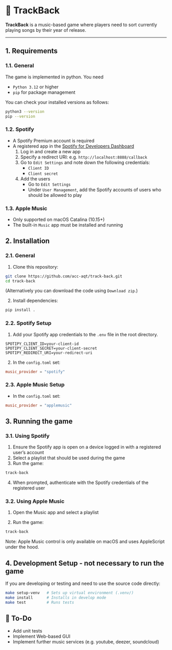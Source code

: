 # 🎵 TrackBack

**TrackBack** is a music-based game where players need to sort currently playing songs by their year of release.

---

## 1. Requirements

### 1.1. General

The game is implemented in python. You need

- `Python 3.12` or higher
- `pip` for package management

You can check your installed versions as follows:

```bash
python3 --version
pip --version
```

### 1.2. Spotify

- A Spotify Premium account is required
- A registered app in the [Spotify for Developers Dashboard](https://developer.spotify.com/dashboard/) 
   1. Log in and create a new app
   2. Specify a redirect URI:  e.g. `http://localhost:8888/callback`
   2. Go to `Edit Settings` and note down the following credentials:
      - `Client ID`
      - `Client secret`
   3. Add the users
      - Go to `Edit Settings`
      - Under `User Management`, add the Spotify accounts of users who should be allowed to play

### 1.3. Apple Music

- Only supported on macOS Catalina (10.15+)
- The built-in `Music` app must be installed and running

## 2. Installation

### 2.1. General

1. Clone this repository:
```bash
git clone https://github.com/acc-aqt/track-back.git
cd track-back
```
(Alternatively you can download the code using `Download zip`.)

2. Install dependencies:
```bash
pip install .
```

### 2.2. Spotify Setup

1.  Add your Spotify app credentials to the `.env` file in the root directory.

```env
SPOTIPY_CLIENT_ID=your-client-id
SPOTIPY_CLIENT_SECRET=your-client-secret
SPOTIPY_REDIRECT_URI=your-redirect-uri
```

2.  In the `config.toml` set:

```toml
music_provider = "spotify"
```

### 2.3. Apple Music Setup

- In the `config.toml` set:

```toml
music_provider = "applemusic"
```

## 3. Running the game

### 3.1. Using Spotify

1. Ensure the Spotify app is open on a device logged in with a registered user’s account
2. Select a playlist that should be used during the game
3. Run the game:
```bash
track-back
```
4. When prompted, authenticate with the Spotify credentials of the registered user

### 3.2. Using Apple Music

1. Open the Music app and select a playlist

2. Run the game:
```bash
track-back
```

Note: Apple Music control is only available on macOS and uses AppleScript under the hood.

## 4. Development Setup - not necessary to run the game

If you are developing or testing and need to use the source code directly:

```bash
make setup-venv   # Sets up virtual environment (.venv/)
make install      # Installs in develop mode
make test         # Runs tests
```

## 📌 To-Do

- Add unit tests
- Implement Web-based GUI
- Implement further music services (e.g. youtube, deezer, soundcloud)